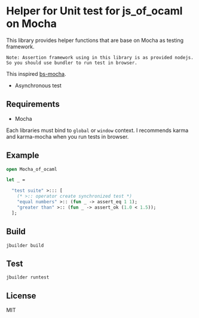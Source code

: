 # Helper for Unit test for js\_of\_ocaml on Mocha

This library provides helper functions that are base on Mocha as testing framework.

    Note: Assertion framework using in this library is as provided nodejs. So you should use bundler to run test in browser.

This inspired [bs-mocha](https://github.com/BuckleScript/bucklescript-addons/tree/master/bindings/bs-mocha).

* Asynchronous test

## Requirements ##

* Mocha

Each libraries must bind to ``global`` or ``window`` context. I recommends karma and karma-mocha when you run tests in browser.

## Example ##

```ocaml
open Mocha_of_ocaml

let _ = 

  "test suite" >::: [
    (* >:: operator create synchronized test *)
    "equal numbers" >:: (fun _ -> assert_eq 1 1);
    "greater than" >:: (fun _ -> assert_ok (1.0 < 1.5));
  ];
```

## Build ##

```
jbuilder build
```

## Test ##

```
jbuilder runtest
```

## License ##
MIT
